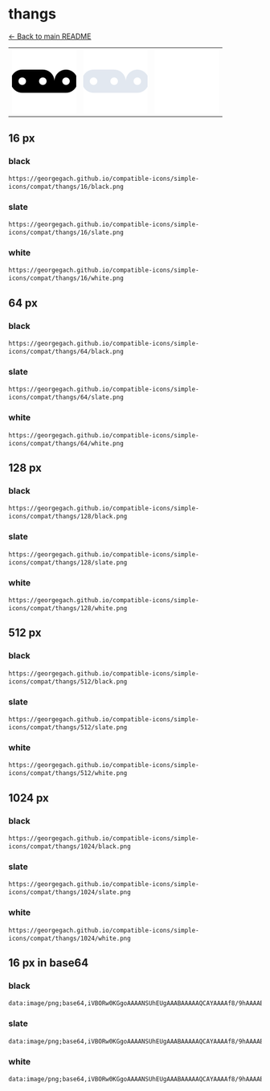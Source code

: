 # thangs

[← Back to main README](../../README.md)

<table><tr>
  <td><img src="./128/black.png" width="128" alt="thangs black icon" /></td>
  <td><img src="./128/slate.png" width="128" alt="thangs slate icon" /></td>
  <td><img src="./128/white.png" width="128" alt="thangs white icon" /></td>
</tr></table>

## 16 px

### black
```
https://georgegach.github.io/compatible-icons/simple-icons/compat/thangs/16/black.png
```

### slate
```
https://georgegach.github.io/compatible-icons/simple-icons/compat/thangs/16/slate.png
```

### white
```
https://georgegach.github.io/compatible-icons/simple-icons/compat/thangs/16/white.png
```

## 64 px

### black
```
https://georgegach.github.io/compatible-icons/simple-icons/compat/thangs/64/black.png
```

### slate
```
https://georgegach.github.io/compatible-icons/simple-icons/compat/thangs/64/slate.png
```

### white
```
https://georgegach.github.io/compatible-icons/simple-icons/compat/thangs/64/white.png
```

## 128 px

### black
```
https://georgegach.github.io/compatible-icons/simple-icons/compat/thangs/128/black.png
```

### slate
```
https://georgegach.github.io/compatible-icons/simple-icons/compat/thangs/128/slate.png
```

### white
```
https://georgegach.github.io/compatible-icons/simple-icons/compat/thangs/128/white.png
```

## 512 px

### black
```
https://georgegach.github.io/compatible-icons/simple-icons/compat/thangs/512/black.png
```

### slate
```
https://georgegach.github.io/compatible-icons/simple-icons/compat/thangs/512/slate.png
```

### white
```
https://georgegach.github.io/compatible-icons/simple-icons/compat/thangs/512/white.png
```

## 1024 px

### black
```
https://georgegach.github.io/compatible-icons/simple-icons/compat/thangs/1024/black.png
```

### slate
```
https://georgegach.github.io/compatible-icons/simple-icons/compat/thangs/1024/slate.png
```

### white
```
https://georgegach.github.io/compatible-icons/simple-icons/compat/thangs/1024/white.png
```

## 16 px in base64

### black
```
data:image/png;base64,iVBORw0KGgoAAAANSUhEUgAAABAAAAAQCAYAAAAf8/9hAAAABmJLR0QA/wD/AP+gvaeTAAAAm0lEQVQ4je3QPw4BcRDF8Y8/jRNIKBB7AXcSF3AbLuESClGzhVUoUK+EBBGan2RtiIh2v8kU8/JmMm8o+JsSmhijHfo8KYaYoosR6tigD0vcsMMZ90ztccIWPSS4BO8NCzggRguzzHCCCJPQr3DFPHhjpNVcnHcRn3qU0cpZ07cIx5z2EqGERnhi58MVUEEtDF/CojUGH/wFv/AAdQUzs/FVIbMAAAAASUVORK5CYII=
```

### slate
```
data:image/png;base64,iVBORw0KGgoAAAANSUhEUgAAABAAAAAQCAYAAAAf8/9hAAAABmJLR0QA/wD/AP+gvaeTAAAA7klEQVQ4je2RPUoDYRRFz32ZCFrEIsVADEZRcA0p3IHLEDfgbswO4g7s7bWREEhhbGbIgLGNk+/aGCP+gGCbwyvvg3fugw3/Rk9VtedlNsAcCOlrwPjFiste3rqdlvMjmSukfJn8SNY817SYPwAnoBLcBrbWyxSCXdBzinQW1rXNvlAFzsGjMO7KjOuU+pi7T8dNInQKugF3wjEEekL3dUp9w9jQzQJAq/muaJKEwD4GsK0IxUdgpWBcymqjtQJSIbtl2Fk5WX4FKqEcPNJ0NuukujkIcfhTie9FNhDbmIXQwthCk2Uju/j7vzb8yhsJP2Wy6acwyAAAAABJRU5ErkJggg==
```

### white
```
data:image/png;base64,iVBORw0KGgoAAAANSUhEUgAAABAAAAAQCAYAAAAf8/9hAAAABmJLR0QA/wD/AP+gvaeTAAAAqElEQVQ4je2RMQ5BURBFz0NjBRIKhA3Yk9iA3bAJm1CIml+gUKD+EhJf5Ghe5BNEov0nmWJu7iRzZ6Dgb4LaAMZACwhvPCkwDCFM1Q4wAmrAFuijLtWbulcvPnNQz+pO7alrNYvem7pAPaqJ2lRnueG12lUnsV+pV3UevYmaVvJx3kXM6d2cVno4fohwetGeIgS1Ho/Y/rAFQBmoAlksgQ0w+Pqigt+4A+3szB2CUjBjAAAAAElFTkSuQmCC
```

